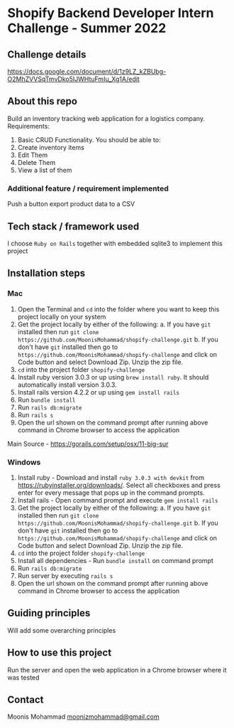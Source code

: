 # Shopify Backend Developer Intern Challenge - Summer 2022

## Challenge details

https://docs.google.com/document/d/1z9LZ_kZBUbg-O2MhZVVSqTmvDko5IJWHtuFmIu_Xg1A/edit

## About this repo

Build an inventory tracking web application for a logistics company.
Requirements:
1. Basic CRUD Functionality. You should be able to:
2. Create inventory items
3. Edit Them
4. Delete Them
5. View a list of them


### Additional feature / requirement implemented

Push a button export product data to a CSV

## Tech stack / framework used

I choose ```Ruby on Rails``` together with embedded sqlite3 to implement this project

## Installation steps

### Mac

1. Open the Terminal and ``cd`` into the folder where you want to keep this project locally on your system
2. Get the project locally by either of the following:
    a. If you have ```git``` installed then run ```git clone https://github.com/MoonisMohammad/shopify-challenge.git```
    b. If you don't have ```git``` installed then go to ```https://github.com/MoonisMohammad/shopify-challenge``` and click on Code button and select Download Zip. Unzip the zip file.
3. ```cd``` into the project folder ```shopify-challenge```
4. Install ruby version 3.0.3 or up using ```brew install ruby```. It should automatically install version 3.0.3.
5. Install rails version 4.2.2 or up using ```gem install rails```
6. Run ```bundle install```
7. Run ```rails db:migrate```
8. Run ```rails s```
9. Open the url shown on the command prompt after running above command in Chrome browser to access the application

Main Source - https://gorails.com/setup/osx/11-big-sur

### Windows

1. Install ruby - Download and install ```ruby 3.0.3 with devkit``` from https://rubyinstaller.org/downloads/. Select all checkboxes and press enter for every message that pops up in the command prompts.
2. Install rails - Open command prompt and execute ```gem install rails```
3. Get the project locally by either of the following:
    a. If you have ```git``` installed then run ```git clone https://github.com/MoonisMohammad/shopify-challenge.git```
    b. If you don't have ```git``` installed then go to ```https://github.com/MoonisMohammad/shopify-challenge``` and click on Code button and select Download Zip. Unzip the zip file.
4. ```cd``` into the project folder ```shopify-challenge```
5. Install all dependencies - Run ```bundle install``` on command prompt
6. Run ```rails db:migrate```
7. Run server by executing ```rails s```
8. Open the url shown on the command prompt after running above command in Chrome browser to access the application

## Guiding principles

Will add some overarching principles

## How to use this project

Run the server and open the web application in a Chrome browser where it was tested

## Contact

Moonis Mohammad
moonizmohammad@gmail.com

